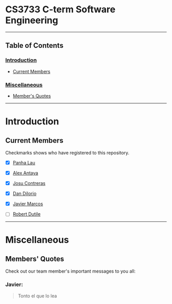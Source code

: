 # CS3733 C-term Software Engineering
***
## Table of Contents
### [Introduction](https://github.com/Avorent/CS3733/blob/master/README.md#introduction-1)
- [Current Members](https://github.com/Avorent/CS3733/blob/master/README.md#current-members)
### [Miscellaneous](https://github.com/Avorent/CS3733/blob/master/README.md#miscellaneous-1)
- [Member's Quotes](https://github.com/Avorent/CS3733/blob/master/README.md#members-quotes)
***
# Introduction


## Current Members
Checkmarks shows who have registered to this repository.
- [x] [Panha Lau](https://github.com/Avorent)
- [x] [Alex Antaya](https://github.com/aantaya1)
- [x] [Josu Contreras](https://github.com/JosuContrer)
- [x] [Dan DiIorio](https://github.com/drd387)
- [x] [Javier Marcos](https://github.com/XBC30EP450)
- [ ] [Robert Dutile](https://github.com/bdbooksrule)



***
# Miscellaneous

## Members' Quotes
Check out our team member's important messages to you all:

### Javier:
> Tonto el que lo lea
>
